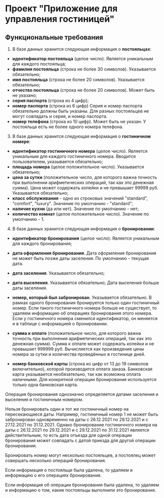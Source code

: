 # **Проект "Приложение для управления гостиницей"**

## **Функциональные требования**

1) В базе данных хранится следующая информация о **постояльцах**:
- **идентификатор постояльца** (целое число). Является уникальным для каждого постояльца;
- **фамилия постояльца** (строка не более 30 символов). Указывается обязательно;
- **имя постояльца** (строка не более 20 символов). Указывается обязательно;
- **отчество постояльца** (строка не более 20 символов). Может быть не указано;
- **серия паспорта** (строка из 4 цифр);
- **номер паспорта** (строка из 6 цифр)
Серия и номер паспорта обязательно должны быть указаны.
Для разных постояльцев не могут совпадать и серия, и номер паспорта.
- **номер телефона** (строка из 10 цифр).
Может быть не указан. У постояльца есть не более одного номера телефона.

3) В базе данных хранится следующая информация о **гостиничном номере**:
- **идентификатор гостиничного номера** (целое число). Является уникальным для каждого гостиничного номера. Вводится пользователем, указывается обязательно;
- **площадь номера** (целое положительное число). Указывается обязательно;
- **цена за сутки** (положительное число, для которого важна точность при выполнении арифметических операций, так как это денежная сумма). Цена может содержать копейки и не превышает 99999 руб. Указывается обязательно;
- **класс обслуживания** - одно из строковых значений "standard", "comfort", "luxury". Значение по умолчанию - "standard";
- **наличие кухни** (да или нет).
Значение по умолчанию - нет;
- **количество комнат** (целое положительное число).
Значение по умолчанию - 1.

4) В базе данных хранится следующая информация о **бронировании**:
- **идентификатор бронирования** (целое число). Является уникальным для каждого бронирования;
- **дата оформления бронирования**.
Дата оформления бронирования не может быть позже даты заселения.
По умолчанию - текущая дата.
- **дата заселения**. Указывается обязательно;
- **дата выселения**. Указывается обязательно;
Дата выселения больше даты заселения.
- **номер, который был забронирован**. Указывается обязательно.
В рамках одного бронирования бронируется только один гостиничный номер. Если такого гостиничного номера больше не существует, то удаляем информацию об операциях бронирования этого номера. Если у гостиничного номера сменился идентификатор, он меняется и в таблице с информацией о бронировании.
- **сумма к оплате** (положительное число, для которого важна точность при выполнении арифметических операций, так как это денежная сумма).
Сумма к оплате может содержать копейки и не превышает 999999 руб.
Вычисляется как произведение цены номера за сутки и количества проведённых в гостинице дней.

- **номер банковской карты** (строка из цифр от 13 до 19 символов включительно), которой производится оплата заказа. Банковская карта указывается необязательно, так как возможна оплата наличными. Для конкретной операции бронирования используется только одна банковская карта.

Операция бронирования однозначно определяется датами заселения и выселения и гостиничным номером.

Нельзя бронировать один и тот же гостиничный номер на пересекающиеся даты. Например, гостиничный номер 1 не может быть забронирован одновременно на даты с 26.12.2021 по 29.12.2021 и с 27.12.2021 по 31.12.2021. Однако бронирование гостиничного номера на даты с 26.12.2021 по 29.12.2021 и с 29.12.2021 по 31.12.2021 является действительным, то есть дата отъезда для одной операции бронирования может совпадать с датой приезда для другой операции бронирования. 

Бронировать номер могут несколько постояльцев, а постоялец может совершать несколько операций бронирования.

Если информация о постояльце была удалена, то удаляем и информацию о его операциях бронирования.

Если информация об операции бронирования была удалена, то удаляем и информацию о том, какие постояльцы выполнили это бронирование.
